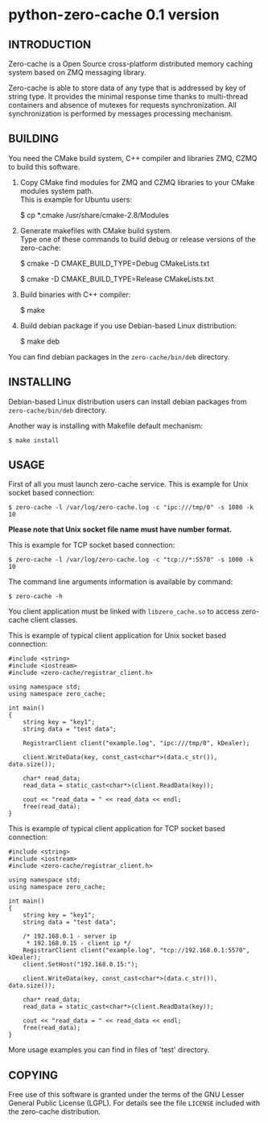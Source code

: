 python-zero-cache 0.1 version
======================

INTRODUCTION
------------

Zero-cache is a Open Source cross-platform distributed memory caching system based on ZMQ messaging library.

Zero-cache is able to store data of any type that is addressed by key of string type.
It provides the minimal response time thanks to multi-thread containers and absence of mutexes
for requests synchronization. All synchronization is performed by messages processing mechanism.

BUILDING
--------

You need the CMake build system, C++ compiler and libraries ZMQ, CZMQ to build this software.

1. Copy CMake find modules for ZMQ and CZMQ libraries to your CMake modules system path.<br/>
This is example for Ubuntu users:

    $ cp *.cmake /usr/share/cmake-2.8/Modules

2. Generate makefiles with CMake build system.<br/>
Type one of these commands to build debug or release versions of the zero-cache:

    $ cmake -D CMAKE_BUILD_TYPE=Debug CMakeLists.txt

    $ cmake -D CMAKE_BUILD_TYPE=Release CMakeLists.txt

3. Build binaries with C++ compiler:

    $ make

4. Build debian package if you use Debian-based Linux distribution:

    $ make deb

You can find debian packages in the `zero-cache/bin/deb` directory.

INSTALLING
----------

Debian-based Linux distribution users can install debian packages from
`zero-cache/bin/deb` directory.

Another way is installing with Makefile default mechanism:

    $ make install

USAGE
-----

First of all you must launch zero-cache service. This is example for Unix socket based
connection:

    $ zero-cache -l /var/log/zero-cache.log -c "ipc:///tmp/0" -s 1000 -k 10

**Please note that Unix socket file name must have number format.**

This is example for TCP socket based connection:

    $ zero-cache -l /var/log/zero-cache.log -c "tcp://*:5570" -s 1000 -k 10

The command line arguments information is available by command:

    $ zero-cache -h

You client application must be linked with `libzero_cache.so` to access zero-cache
client classes.

This is example of typical client application for Unix socket based connection:

    #include <string>
    #include <iostream>
    #include <zero-cache/registrar_client.h>

    using namespace std;
    using namespace zero_cache;

    int main()
    {
        string key = "key1";
        string data = "test data";

        RegistrarClient client("example.log", "ipc:///tmp/0", kDealer);

        client.WriteData(key, const_cast<char*>(data.c_str()), data.size());

        char* read_data;
        read_data = static_cast<char*>(client.ReadData(key));

        cout << "read_data = " << read_data << endl;
        free(read_data);
    }

This is example of typical client application for TCP socket based connection:

    #include <string>
    #include <iostream>
    #include <zero-cache/registrar_client.h>

    using namespace std;
    using namespace zero_cache;

    int main()
    {
        string key = "key1";
        string data = "test data";

        /* 192.168.0.1 - server ip
         * 192.168.0.15 - client ip */
        RegistrarClient client("example.log", "tcp://192.168.0.1:5570", kDealer);
        client.SetHost("192.168.0.15:");

        client.WriteData(key, const_cast<char*>(data.c_str()), data.size());

        char* read_data;
        read_data = static_cast<char*>(client.ReadData(key));

        cout << "read_data = " << read_data << endl;
        free(read_data);
    }

More usage examples you can find in files of 'test' directory.

COPYING
-------

Free use of this software is granted under the terms of the GNU Lesser General
Public License (LGPL). For details see the file `LICENSE` included with the zero-cache distribution.
